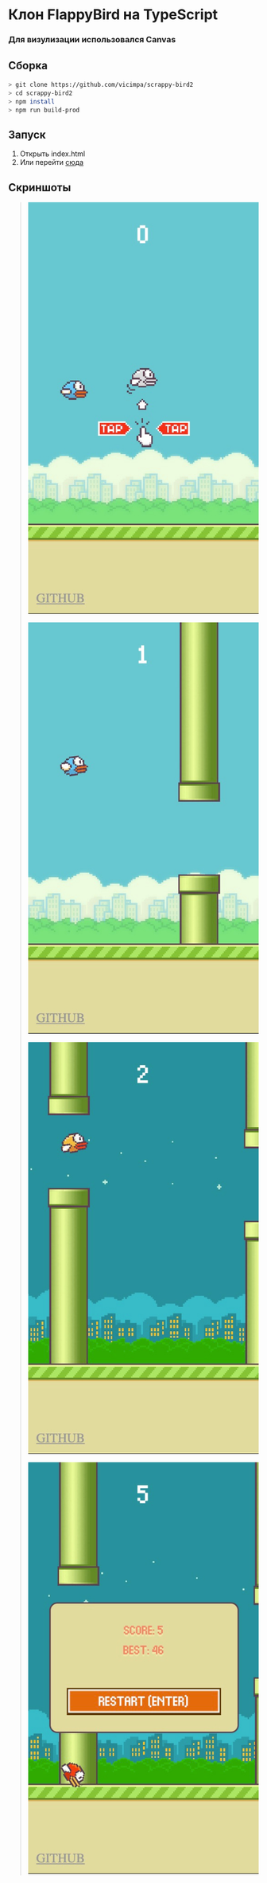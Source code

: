 # Клон FlappyBird на TypeScript

### Для визулизации использовался Canvas

## Сборка
```bash
> git clone https://github.com/vicimpa/scrappy-bird2
> cd scrappy-bird2
> npm install
> npm run build-prod
```

## Запуск 
1. Открыть index.html
1. Или перейти [сюда](https://vicimpa.github.io/scrappy-bird2)


## Скриншоты

>
> ![](screen/img1.png)
>
> ![](screen/img2.png)
>
> ![](screen/img3.png)
>
> ![](screen/img4.png)
>
